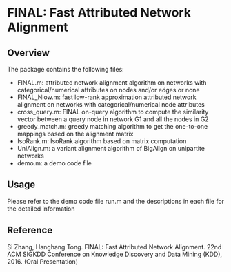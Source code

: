# FINAL: Fast Attributed Network Alignment
## Overview
The package contains the following files:
- FINAL.m: attributed network alignment algorithm on networks with categorical/numerical attributes on nodes and/or edges or none
- FINAL_Nlow.m: fast low-rank approximation attributed network alignment on networks with categorical/numerical node attributes
- cross_query.m: FINAL on-query algorithm to compute the similarity vector between a query node in network G1 and all the nodes in G2
- greedy_match.m: greedy matching algorithm to get the one-to-one mappings based on the alignment matrix
- IsoRank.m: IsoRank algorithm based on matrix computation
- UniAlign.m: a variant alignment algorithm of BigAlign on unipartite networks
- demo.m: a demo code file 

## Usage
Please refer to the demo code file run.m and the descriptions in each file for the detailed information

## Reference
Si Zhang, Hanghang Tong. FINAL: Fast Attributed Network Alignment. 22nd ACM SIGKDD Conference on Knowledge Discovery and Data Mining (KDD), 2016. (Oral Presentation)
